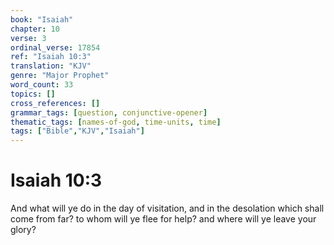 ```yaml
---
book: "Isaiah"
chapter: 10
verse: 3
ordinal_verse: 17854
ref: "Isaiah 10:3"
translation: "KJV"
genre: "Major Prophet"
word_count: 33
topics: []
cross_references: []
grammar_tags: [question, conjunctive-opener]
thematic_tags: [names-of-god, time-units, time]
tags: ["Bible","KJV","Isaiah"]
---
```


# Isaiah 10:3

And what will ye do in the day of visitation, and in the desolation which shall come from far? to whom will ye flee for help? and where will ye leave your glory?
